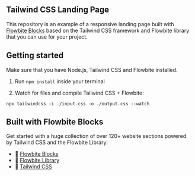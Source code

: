 ## Tailwind CSS Landing Page

This repository is an example of a responsive landing page built with [Flowbite Blocks](https://flowbite.com/blocks/) based on the Tailwind CSS framework and Flowbite library that you can use for your project.

## Getting started

Make sure that you have Node.js, Tailwind CSS and Flowbite installed.

1. Run `npm install` inside your terminal

2. Watch for files and compile Tailwind CSS + Flowbite:

```
npx tailwindcss -i ./input.css -o ./output.css --watch
```

## Built with Flowbite Blocks

Get started with a huge collection of over 120+ website sections powered by Tailwind CSS and the Flowbite Library:

-   🔗 [Flowbite Blocks](https://flowbite.com/blocks/)
-   🔗 [Flowbite Library](https://flowbite.com/docs/getting-started/introduction/)
-   🔗 [Tailwind CSS](https://tailwindcss.com/)
